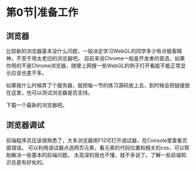 # 第0节|准备工作

## **浏览器**

比较新的浏览器基本没什么问题，一般决定学习WebGL的同学多少有点极客精神，不至于用太老旧的浏览器吧。
目前来说Chrome一般是开发者的首选，如果你用的不是Chrome浏览器，随便上网搜一些WebGL的例子打开看能不能正常显示应该也差不多。

如果我什么时候弄了个服务器，就把每一节的练习源码放上去，到时候会把链接放在这里，也可以测试浏览器是否支持。

下载一个最新的浏览器吧。

## **浏览器调试**
前端程序员应该很熟悉了，大多浏览器用F12可打开调试器，在Console里查看页面错误。
可以利用调试器点选网页元素，看元素的代码位置和相关的css，可以帮助解决一些基本的前端问题。
太高深的我也不懂，就不多说了。了解一些前端知识总是有好处的。

